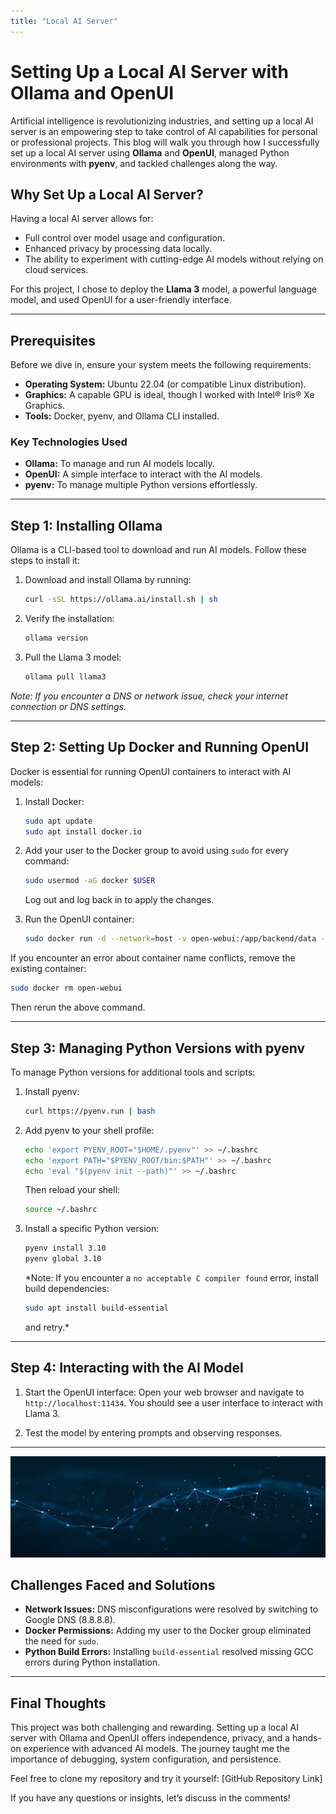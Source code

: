 ```yaml
---
title: "Local AI Server"
---
```


# Setting Up a Local AI Server with Ollama and OpenUI

Artificial intelligence is revolutionizing industries, and setting up a local AI server is an empowering step to take control of AI capabilities for personal or professional projects. This blog will walk you through how I successfully set up a local AI server using **Ollama** and **OpenUI**, managed Python environments with **pyenv**, and tackled challenges along the way.

## Why Set Up a Local AI Server?

Having a local AI server allows for:
- Full control over model usage and configuration.
- Enhanced privacy by processing data locally.
- The ability to experiment with cutting-edge AI models without relying on cloud services.

For this project, I chose to deploy the **Llama 3** model, a powerful language model, and used OpenUI for a user-friendly interface.

---

## Prerequisites

Before we dive in, ensure your system meets the following requirements:

- **Operating System:** Ubuntu 22.04 (or compatible Linux distribution).
- **Graphics:** A capable GPU is ideal, though I worked with Intel® Iris® Xe Graphics.
- **Tools:** Docker, pyenv, and Ollama CLI installed.

### Key Technologies Used
- **Ollama:** To manage and run AI models locally.
- **OpenUI:** A simple interface to interact with the AI models.
- **pyenv:** To manage multiple Python versions effortlessly.

---

## Step 1: Installing Ollama

Ollama is a CLI-based tool to download and run AI models. Follow these steps to install it:

1. Download and install Ollama by running:
   ```bash
   curl -sSL https://ollama.ai/install.sh | sh
   ```
2. Verify the installation:
   ```bash
   ollama version
   ```

3. Pull the Llama 3 model:
   ```bash
   ollama pull llama3
   ```

*Note: If you encounter a DNS or network issue, check your internet connection or DNS settings.*

---

## Step 2: Setting Up Docker and Running OpenUI

Docker is essential for running OpenUI containers to interact with AI models:

1. Install Docker:
   ```bash
   sudo apt update
   sudo apt install docker.io
   ```

2. Add your user to the Docker group to avoid using `sudo` for every command:
   ```bash
   sudo usermod -aG docker $USER
   ```
   Log out and log back in to apply the changes.

3. Run the OpenUI container:
   ```bash
   sudo docker run -d --network=host -v open-webui:/app/backend/data -e OLLAMA_BASE_URL=http://127.0.0.1:11434 --name open-webui --restart always ghcr.io/open-webui/open-webui:main
   ```

If you encounter an error about container name conflicts, remove the existing container:
   ```bash
   sudo docker rm open-webui
   ```
   Then rerun the above command.

---

## Step 3: Managing Python Versions with pyenv

To manage Python versions for additional tools and scripts:

1. Install pyenv:
   ```bash
   curl https://pyenv.run | bash
   ```

2. Add pyenv to your shell profile:
   ```bash
   echo 'export PYENV_ROOT="$HOME/.pyenv"' >> ~/.bashrc
   echo 'export PATH="$PYENV_ROOT/bin:$PATH"' >> ~/.bashrc
   echo 'eval "$(pyenv init --path)"' >> ~/.bashrc
   ```
   Then reload your shell:
   ```bash
   source ~/.bashrc
   ```

3. Install a specific Python version:
   ```bash
   pyenv install 3.10
   pyenv global 3.10
   ```
   *Note: If you encounter a `no acceptable C compiler found` error, install build dependencies:
   ```bash
   sudo apt install build-essential
   ```
   and retry.*

---

## Step 4: Interacting with the AI Model

1. Start the OpenUI interface:
   Open your web browser and navigate to `http://localhost:11434`. You should see a user interface to interact with Llama 3.

2. Test the model by entering prompts and observing responses.

---
![](https://github.com/V0ldii/annu/blob/main/static/images/ai1.jpeg?raw=true)

## Challenges Faced and Solutions

- **Network Issues:** DNS misconfigurations were resolved by switching to Google DNS (8.8.8.8).
- **Docker Permissions:** Adding my user to the Docker group eliminated the need for `sudo`.
- **Python Build Errors:** Installing `build-essential` resolved missing GCC errors during Python installation.

---

## Final Thoughts

This project was both challenging and rewarding. Setting up a local AI server with Ollama and OpenUI offers independence, privacy, and a hands-on experience with advanced AI models. The journey taught me the importance of debugging, system configuration, and persistence.

Feel free to clone my repository and try it yourself: [GitHub Repository Link]

If you have any questions or insights, let’s discuss in the comments!

